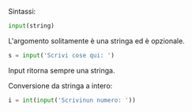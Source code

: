 Sintassi:


```python
input(string)
```

L'argomento solitamente è una stringa ed è opzionale.

```python
s = input('Scrivi cose qui: ')
```

Input ritorna sempre una stringa.

Conversione da stringa a intero:
```python
i = int(input('Scrivinun numero: '))
```
